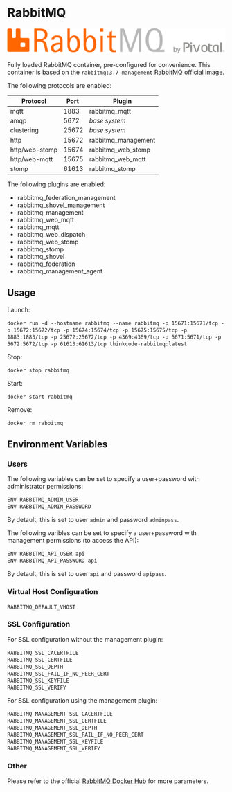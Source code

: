 # RabbitMQ

![RabbitMQ](branding/logo.png)

Fully loaded RabbitMQ container, pre-configured for convenience. This container is based on the ```rabbitmq:3.7-management``` RabbitMQ official image.

The following protocols are enabled:

| Protocol          | Port          | Plugin                |
| ----------------- | ------------- | --------------------- |
| mqtt              |   1883        | rabbitmq_mqtt         |
| amqp              |   5672        | *base system*         |
| clustering        |   25672       | *base system*         |
| http              |   15672       | rabbitmq_management   |
| http/web-stomp    |   15674       | rabbitmq_web_stomp    |
| http/web-mqtt     |   15675       | rabbitmq_web_mqtt     |
| stomp             |   61613       | rabbitmq_stomp        |

The following plugins are enabled:
* rabbitmq_federation_management
 * rabbitmq_shovel_management
 * rabbitmq_management
 * rabbitmq_web_mqtt
 * rabbitmq_mqtt
 * rabbitmq_web_dispatch
 * rabbitmq_web_stomp
 * rabbitmq_stomp
 * rabbitmq_shovel
 * rabbitmq_federation
 * rabbitmq_management_agent

 ## Usage

 Launch:
 ```docker
 docker run -d --hostname rabbitmq --name rabbitmq -p 15671:15671/tcp -p 15672:15672/tcp -p 15674:15674/tcp -p 15675:15675/tcp -p 1883:1883/tcp -p 25672:25672/tcp -p 4369:4369/tcp -p 5671:5671/tcp -p 5672:5672/tcp -p 61613:61613/tcp thinkcode-rabbitmq:latest
```

Stop:
```
docker stop rabbitmq
```

Start:
```
docker start rabbitmq
```

Remove:
```
docker rm rabbitmq
```
 ## Environment Variables

 ### Users

The following variables can be set to specify a user+password with administrator permissions:
```
ENV RABBITMQ_ADMIN_USER
ENV RABBITMQ_ADMIN_PASSWORD 
```
By detault, this is set to user ```admin``` and password ```adminpass```.

The following varibles can be set to specify a user+password with management permissions (to access the API):
```
ENV RABBITMQ_API_USER api
ENV RABBITMQ_API_PASSWORD api
```
By detault, this is set to user ```api``` and password ```apipass```.
### Virtual Host Configuration
```
RABBITMQ_DEFAULT_VHOST
```

### SSL Configuration

For SSL configuration without the management plugin:
```
RABBITMQ_SSL_CACERTFILE
RABBITMQ_SSL_CERTFILE
RABBITMQ_SSL_DEPTH
RABBITMQ_SSL_FAIL_IF_NO_PEER_CERT
RABBITMQ_SSL_KEYFILE
RABBITMQ_SSL_VERIFY
```

For SSL configuration using the management plugin:
```
RABBITMQ_MANAGEMENT_SSL_CACERTFILE
RABBITMQ_MANAGEMENT_SSL_CERTFILE
RABBITMQ_MANAGEMENT_SSL_DEPTH
RABBITMQ_MANAGEMENT_SSL_FAIL_IF_NO_PEER_CERT
RABBITMQ_MANAGEMENT_SSL_KEYFILE
RABBITMQ_MANAGEMENT_SSL_VERIFY
```

### Other

Please refer to the official [RabbitMQ Docker Hub](https://hub.docker.com/_/rabbitmq) for more parameters.